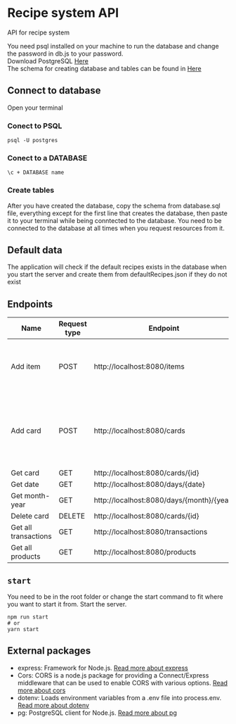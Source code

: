 # Recipe system API

API for recipe system

You need psql installed on your machine to run the database and change the password in db.js to your password.  
Download PostgreSQL [Here](https://www.postgresql.org/download/)  
The schema for creating database and tables can be found in [Here](https://github.com/mobak88/recipe-node-app/blob/main/database.sql)

## Connect to database

Open your terminal

### Conect to PSQL

`psql -U postgres`

### Conect to a DATABASE

`\c + DATABASE name`

### Create tables

After you have created the database, copy the schema from database.sql file, everything except for the first line that creates the database, then paste it to your terminal while being conntected to the database. You need to be connected to the database at all times when you request resources from it.

## Default data

The application will check if the default recipes exists in the database when you start the server and create them from defaultRecipes.json if they do not exist

## Endpoints

| Name                 | Request type | Endpoint                                  | Body                                                                                                            |
| -------------------- | ------------ | ----------------------------------------- | --------------------------------------------------------------------------------------------------------------- |
| Add item             | POST         | http://localhost:8080/items               | {<br /> "name": "string",<br />"category": "string",<br />"price": "number",<br />}                             |
| Add card             | POST         | http://localhost:8080/cards               | {<br /> "card_number": "number",<br />"transaction_store": "string",<br />"transaction_place": "string",<br />} |
| Get card             | GET          | http://localhost:8080/cards/{id}          |                                                                                                                 |
| Get date             | GET          | http://localhost:8080/days/{date}         |                                                                                                                 |
| Get month-year       | GET          | http://localhost:8080/days/{month}/{year} |                                                                                                                 |
| Delete card          | DELETE       | http://localhost:8080/cards/{id}          |                                                                                                                 |
| Get all transactions | GET          | http://localhost:8080/transactions        |
| Get all products     | GET          | http://localhost:8080/products            |

## `start`

You need to be in the root folder or change the start command to fit where you want to start it from.
Start the server.

```
npm run start
# or
yarn start
```

## External packages

- express: Framework for Node.js. [Read more about express](https://www.npmjs.com/package/express)
- Cors: CORS is a node.js package for providing a Connect/Express middleware that can be used to enable CORS with various options. [Read more about cors](https://www.npmjs.com/package/cors)
- dotenv: Loads environment variables from a .env file into process.env. [Read more about dotenv](https://www.npmjs.com/package/dotenv)
- pg: PostgreSQL client for Node.js. [Read more about pg](https://github.com/brianc/node-postgres)
